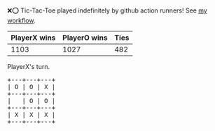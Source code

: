 :x::o: Tic-Tac-Toe played indefinitely by github action runners! See [my workflow](.github/workflows/play.yaml).

|PlayerX wins|PlayerO wins|Ties|
|-|-|-|
|1103|1027|482|

PlayerX's turn.

<pre>
+---+---+---+
| O | O | X |
+---+---+---+
|   | O | O |
+---+---+---+
| X | X | X |
+---+---+---+
</pre>